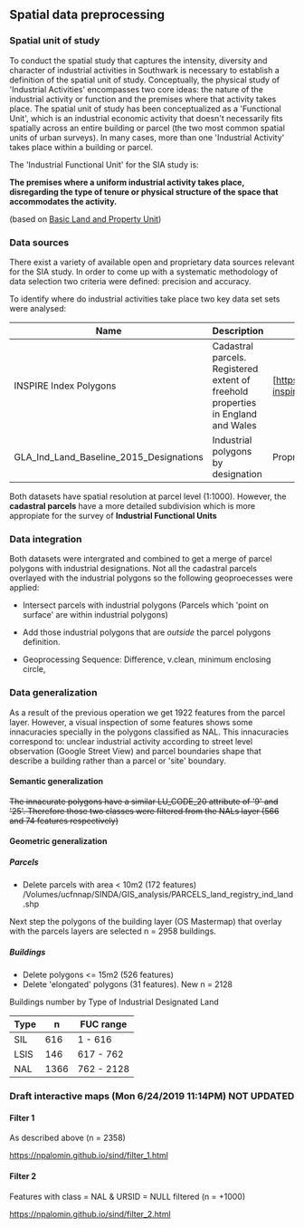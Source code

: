## Spatial data preprocessing

### Spatial unit of study

To conduct the spatial study that captures the intensity, diversity and character of industrial activities in Southwark is necessary to establish a definition of the spatial unit of study. Conceptually, the physical study of 'Industrial Activities' encompasses two core ideas: the nature of the industrial activity or function and the premises where that activity takes place. The spatial unit of study has been conceptualized as a 'Functional Unit', which is an industrial economic activity that doesn't necessarily fits spatially across an entire building or parcel (the two most common spatial units of urban surveys). In many cases, more than one 'Industrial Activity' takes place within a building or parcel.

The 'Industrial Functional Unit' for the SIA study is:

__The premises where a uniform industrial activity takes place, disregarding the type of tenure or physical structure of the space that accommodates the activity.__

(based on [Basic Land and Property Unit](https://www.geoplace.co.uk/documents/10181/131542/LLPG%20Data%20Entry%20Conventions))

### Data sources

There exist a variety of available open and proprietary data sources relevant for the SIA study. 
In order to come up with a systematic methodology of data selection two criteria were defined: precision and accuracy.

To identify where do industrial activities take place two key data set sets were analysed:

|Name|Description|URL|
|-|-|-|
|INSPIRE Index Polygons|Cadastral parcels. Registered extent of freehold properties in England and Wales|[https://www.gov.uk/government/publications/southwark-inspire-index-polygon-data](here)|
|GLA_Ind_Land_Baseline_2015_Designations|Industrial polygons by designation|Proprietary GLA (Alex Marsh)|

Both datasets have spatial resolution at parcel level (1:1000). However, the __cadastral parcels__ have a more detailed subdivision which is
more appropiate for the survey of __Industrial Functional Units__

### Data integration

Both datasets were intergrated and combined to get a merge of parcel polygons with industrial designations.
Not all the cadastral parcels overlayed with the industrial polygons so the following geoproecesses were applied:

- Intersect parcels with industrial polygons (Parcels which 'point on surface' are within industrial polygons)
- Add those industrial polygons that are _outside_ the parcel polygons definition.

- Geoprocessing Sequence: Difference, v.clean, minimum enclosing circle, 

### Data generalization

As a result of the previous operation we get 1922 features from the parcel layer. However, a visual inspection of some features shows some innacuracies
specially in the polygons classified as NAL. This innacuracies correspond to: unclear industrial activity according to street level observation 
(Google Street View) and parcel boundaries shape that describe a building rather than a parcel or 'site' boundary.

#### Semantic generalization
~~The innacurate polygons have a similar LU_CODE_20 attribute of '9' and '25'. Therefore those two classes were filtered from the NALs layer (566 and 74 features respectively)~~

#### Geometric generalization
##### Parcels
- Delete parcels with area < 10m2 (172 features)
/Volumes/ucfnnap/SINDA/GIS_analysis/PARCELS_land_registry_ind_land.shp

Next step the polygons of the building layer (OS Mastermap) that overlay with the parcels layers are selected n = 2958 buildings.

##### Buildings
- Delete polygons <= 15m2 (526 features)
- Delete 'elongated' polygons (31 features). New n = 2128

Buildings number by Type of Industrial Designated Land

|Type | n|FUC range|
|-|-|-|
|SIL|616|1 - 616|
|LSIS|146|617 - 762|
|NAL|1366|762 - 2128|


### Draft interactive maps (Mon 6/24/2019 11:14PM) __NOT UPDATED__

#### Filter 1
As described above (n = 2358)

https://npalomin.github.io/sind/filter_1.html


#### Filter 2
Features with class = NAL & URSID = NULL filtered (n = +1000)

https://npalomin.github.io/sind/filter_2.html



